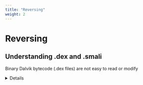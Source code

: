```yaml
---
title: "Reversing"
weight: 2
---
```


# Reversing

## Understanding .dex and .smali

Binary Dalvik bytecode (.dex files) are not easy to read or modify

<details>

{{< details summary="Dex format" >}}

More details \[[🔗](https://www.bugsnag.com/blog/dex-and-d8/)].

**HEX**

```sh
6465780A 30333800 7A44CBBB FB4AE841 0286C06A 8DF19000
3C5DE024 D07326A2 E0010000 70000000 78563412 00000000
00000000 64010000 05000000 70000000 03000000 84000000
01000000 90000000 00000000 00000000 02000000 9C000000
01000000 AC000000 14010000 CC000000 E4000000 EC000000
07010000 2C010000 2F010000 01000000 02000000 03000000
03000000 02000000 00000000 00000000 00000000 01000000
00000000 01000000 01000000 00000000 00000000 FFFFFFFF
00000000 57010000 00000000 01000100 01000000 00000000
04000000 70100000 00000E00 063C696E 69743E00 194C616E
64726F69 642F6170 702F4170 706C6963 6174696F 6E3B0023
4C636F6D 2F627567 736E6167 2F646578 6578616D 706C652F
42756773 6E616741 70703B00 01560026 7E7E4438 7B226D69
6E2D6170 69223A32 362C2276 65727369 6F6E223A 2276302E
312E3134 227D0000 00010001 818004CC 01000000 0A000000
00000000 01000000 00000000 01000000 05000000 70000000
02000000 03000000 84000000 03000000 01000000 90000000
05000000 02000000 9C000000 06000000 01000000 AC000000
01200000 01000000 CC000000 02200000 05000000 E4000000
00200000 01000000 57010000 00100000 01000000 64010000
```

**UTF-8**

```sh
dex
038zDÀª˚JËAÜ¿jçÒê<]‡$–s&¢‡pxv4dpñêú¨ã‰ï, ˇˇˇˇwp<init="">Landroid/app/Application;</]‡$–s&¢‡pxv4dpñêú¨ã‰ï,>
#Lcom/bugsnag/dexexample/BugsnagApp;
V&~~D8{"min-api":26,"version":"v0.1.14"}ÅÄÃ
pÑêú¨ Ã ‰ Wd
```

{{< /details >}}

So there are tools out there to convert to and from a human readable representation. The most common human readable format is known as **Smali.** We can say that Smali acting like assembly language \[[🔗](https://payatu.com/blog/an-introduction-to-smali/)]. You can convert ("disassembler") dex to smali using baksmali \[[🔗](https://github.com/JesusFreke/smali)] tool.

**Example**

* ```java
  int x = 42         //java
  ```
* ```sh
  13 00 2A 00        //dex file contains this hex sequence
  ```
* ```sh
  const/16 v0, 42    //smali
  ```

## Extract APK

```bash
# Prints all packages
adb shell pm list packages

# Print the path to the .apk of the given installed package name
# Note: There can be more apk
adb shell pm path <com.package.app>

# Get apk(s)
adb pull <path>
```

## Disassemble & Assemble

Apktool \[[🔗](https://github.com/iBotPeaches/Apktool)] is a tool for reverse engineering Android apps. It can decode (and disassemble) resources to **nearly** original form and **rebuild** them after making some modifications (and other stuff).

In this way you can read `.smali` code (so you don't need baksmali), `AndroidManifest.xml`, etc.

{{< hint style=notes >}}
**Note**: even if you can extract apk like it was a zip, you can't read file such as `AndroidManifest.xml` because it's compiled. Here's why you should use a tool like apktool.
{{< /hint >}}

**Disassemble**

```sh
apktool d target.apk # Default output is in dist directory
```

**Assemble (Single apk)**

```sh
# Assemble (inside the folder of the disassembled apk)
apktool b .
# Sign
java -jar uber-apk-signer.jar -apk target.apk
```

**Assemble (Splitted apk)**

```sh
# Assemble (inside the folder of the disassembled apk)
java -jar APKEditor.jar m -i <path_splitted_apk> -o merged.apk
# Sign
java -jar uber-apk-signer.jar -a merged.apk --allowResign -o <merged_signed>
```

## Troubleshooting apktool

* **INSTALL\_FAILED\_INVALID\_APK:** Failed to extract native libraries
  * This error occurs in some apktool versions with apps containing native libraries. To fix it, set `extractNativeLibs` to `true` in `AndroidManifest.xml`, then repackage and re-sign the APK.
* If you have errors when you assemble try this:

```sh
apktool d -f -r target.apk
# Note: This do not decode resources
```

## Dex to Java

Decompile to (near) source code (Dex to Java) using jadx \[[🔗](https://github.com/skylot/jadx)].

```sh
# Open jadx-gui
jadx-gui

# Decompile
jadx target.apk
jadx -d App target.apk
```
